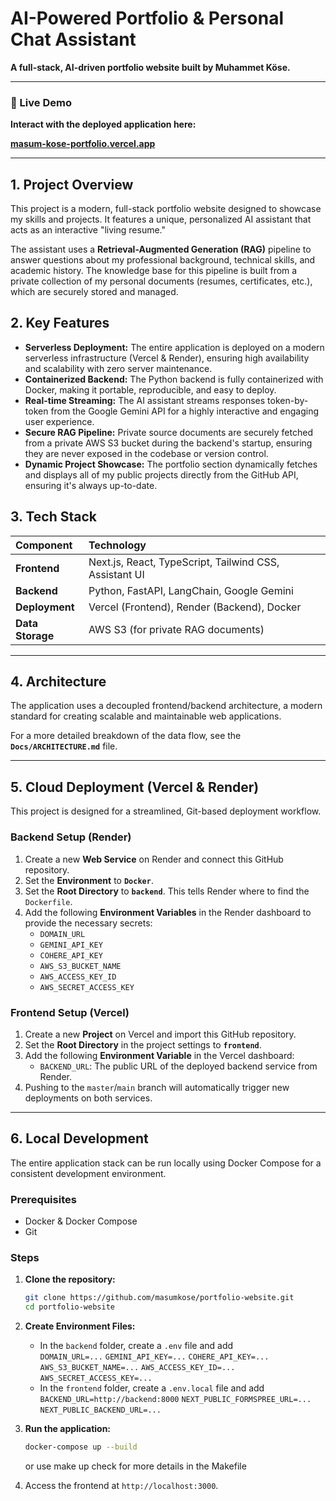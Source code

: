 # AI-Powered Portfolio & Personal Chat Assistant

**A full-stack, AI-driven portfolio website built by Muhammet Köse.**

---

### 🚀 Live Demo

**Interact with the deployed application here:**

**[masum-kose-portfolio.vercel.app](https://masum-kose-portfolio.vercel.app/)** <!-- <<< IMPORTANT: Replace with your final custom domain or .vercel.app URL -->

---

## 1. Project Overview

This project is a modern, full-stack portfolio website designed to showcase my skills and projects. It features a unique, personalized AI assistant that acts as an interactive "living resume."

The assistant uses a **Retrieval-Augmented Generation (RAG)** pipeline to answer questions about my professional background, technical skills, and academic history. The knowledge base for this pipeline is built from a private collection of my personal documents (resumes, certificates, etc.), which are securely stored and managed.

## 2. Key Features

*   **Serverless Deployment:** The entire application is deployed on a modern serverless infrastructure (Vercel & Render), ensuring high availability and scalability with zero server maintenance.
*   **Containerized Backend:** The Python backend is fully containerized with Docker, making it portable, reproducible, and easy to deploy.
*   **Real-time Streaming:** The AI assistant streams responses token-by-token from the Google Gemini API for a highly interactive and engaging user experience.
*   **Secure RAG Pipeline:** Private source documents are securely fetched from a private AWS S3 bucket during the backend's startup, ensuring they are never exposed in the codebase or version control.
*   **Dynamic Project Showcase:** The portfolio section dynamically fetches and displays all of my public projects directly from the GitHub API, ensuring it's always up-to-date.

## 3. Tech Stack

| Component     | Technology                                                 |
| :------------ | :--------------------------------------------------------- |
| **Frontend**  | Next.js, React, TypeScript, Tailwind CSS, Assistant UI     |
| **Backend**   | Python, FastAPI, LangChain, Google Gemini                  |
| **Deployment**| Vercel (Frontend), Render (Backend), Docker                |
| **Data Storage**| AWS S3 (for private RAG documents)                         |

---

## 4. Architecture

The application uses a decoupled frontend/backend architecture, a modern standard for creating scalable and maintainable web applications.

For a more detailed breakdown of the data flow, see the **`Docs/ARCHITECTURE.md`** file.

---

## 5. Cloud Deployment (Vercel & Render)

This project is designed for a streamlined, Git-based deployment workflow.

### Backend Setup (Render)

1.  Create a new **Web Service** on Render and connect this GitHub repository.
2.  Set the **Environment** to **`Docker`**.
3.  Set the **Root Directory** to **`backend`**. This tells Render where to find the `Dockerfile`.
4.  Add the following **Environment Variables** in the Render dashboard to provide the necessary secrets:
    *   `DOMAIN_URL`
    *   `GEMINI_API_KEY`
    *   `COHERE_API_KEY`
    *   `AWS_S3_BUCKET_NAME`
    *   `AWS_ACCESS_KEY_ID`
    *   `AWS_SECRET_ACCESS_KEY`

### Frontend Setup (Vercel)

1.  Create a new **Project** on Vercel and import this GitHub repository.
2.  Set the **Root Directory** in the project settings to **`frontend`**.
3.  Add the following **Environment Variable** in the Vercel dashboard:
    *   `BACKEND_URL`: The public URL of the deployed backend service from Render.
4.  Pushing to the `master`/`main` branch will automatically trigger new deployments on both services.

---

## 6. Local Development

The entire application stack can be run locally using Docker Compose for a consistent development environment.

### Prerequisites
*   Docker & Docker Compose
*   Git

### Steps

1.  **Clone the repository:**
    ```bash
    git clone https://github.com/masumkose/portfolio-website.git
    cd portfolio-website
    ```

2.  **Create Environment Files:**
    *   In the `backend` folder, create a `.env` file and add     
        `DOMAIN_URL=...`
        `GEMINI_API_KEY=...`
        `COHERE_API_KEY=...`
        `AWS_S3_BUCKET_NAME=...`
        `AWS_ACCESS_KEY_ID=...`
        `AWS_SECRET_ACCESS_KEY=...`
    *   In the `frontend` folder, create a `.env.local` file and add 
        `BACKEND_URL=http://backend:8000`
        `NEXT_PUBLIC_FORMSPREE_URL=...`
        `NEXT_PUBLIC_BACKEND_URL=...`

3.  **Run the application:**
    ```bash
    docker-compose up --build
    ```
    or use make up 
    check for more details in the Makefile
4.  Access the frontend at `http://localhost:3000`.
